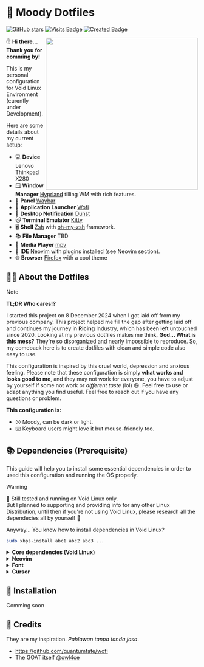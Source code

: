 # 🤡 Moody Dotfiles
[![GitHub stars](https://img.shields.io/github/stars/ledleledle/dotfiles?color=brightgreen)](https://github.com/ledleledle/dotfiles/stargazers)
[![Visits Badge](https://badges.pufler.dev/visits/ledleledle/dotfiles)](https://github.com/ledleledle/dotfiles)
[![Created Badge](https://badges.pufler.dev/created/ledleledle/dotfiles)](https://github.com/ledleledle/dotfiles)

<picture>
  <source media="(prefers-color-scheme: dark)" alt="" align="right" width="400px" srcset=""/>
  <img alt="" align="right" width="400px" src=""/>
</picture>

:hand: **Hi there... Thank you for comming by!**

This is my personal configuration for Void Linux Environment (curently under Development).

Here are some details about my current setup:

- 💻 **Device** Lenovo Thinkpad X280
- 🪟 **Window Manager** [Hyprland](https://hyprland.org) tilling WM with rich features.
- 🌻 **Panel** [Waybar](https://github.com/Alexays/Waybar)
- 🚀 **Application Launcher** [Wofi](https://hg.sr.ht/~scoopta/wofi)
- 🔔 **Desktop Notification** [Dunst](https://github.com/dunst-project/dunst)
- 🐱 **Terminal Emulator** [Kitty](https://github.com/kovidgoyal/kitty)
- 🖥️ **Shell** [Zsh](https://zsh.org) with [oh-my-zsh](https://github.com/ohmyzsh/ohmyzsh) framework.
- 📚 **File Manager** TBD
- 🎵 **Media Player** [mpv](https://mpv.io)
- 📖 **IDE** [Neovim](https://neovim.io/) with plugins installed (see Neovim section).
- 🌐 **Browser** [Firefox](https://www.mozilla.org) with a cool theme

## 🧑‍🔧 About the Dotfiles
> [!NOTE]
>  **TL;DR Who cares!?**

I started this project on 8 December 2024 when I got laid off from my previous company. This project helped me fill the gap after getting laid off and continues my journey in **Ricing** Industry, which has been left untouched since 2020. Looking at my previous dotfiles makes me think, **God... What is this mess?** They're so disorganized and nearly impossible to reproduce. So, my comeback here is to create dotfiles with clean and simple code also easy to use.

This configuration is inspired by this cruel world, depression and anxious feeling. Please note that these configuration is simply **what works and looks good to me**, and they may not work for everyone, you have to adjust by yourself if some not work or *different taste* (lol) :laughing:. Feel free to use or adapt anything you find useful. Feel free to reach out if you have any questions or problem.

**This configuration is:**
- :cry: Moody, can be dark or light.
- :keyboard: Keyboard users might love it but mouse-friendly too.

## 📚 Dependencies (Prerequisite)
This guide will help you to install some essential dependencies in order to used this configuration and running the OS properly.

> [!WARNING]  
> 🤖 Still tested and running on Void Linux only.<br>
> But I planned to supporting and providing info for any other Linux Distribution, until then if you're not using Void Linux, please research all the dependecies all by yourself 🙏

Anyway... You know how to install dependencies in Void Linux?
```bash
sudo xbps-install abc1 abc2 abc3 ...
```

<details>
<summary><b>Core dependencies (Void Linux)</b></summary>

`base-devel` is like `build-essential`.
```
git xorg base-devel brightnessctl
```
For rootless `brightnessctl` you can use bellow command.
```bash
sudo chmod +s $(which brightnessctl)
```

#### Hyprland
Hyprland is not available from Void Linux’s official repositories [due to a conflict of packaging philosophy](https://github.com/void-linux/void-packages/issues/37544). However, a [third party repository](https://github.com/Makrennel/hyprland-void) is available with binary packages built in CI by GitHub Actions.

You can add this repository by creating a file such as `/etc/xbps.d/hyprland-void.conf` with the following contents:
```bash
echo "repository=https://raw.githubusercontent.com/Makrennel/hyprland-void/repository-x86_64-glibc" > /etc/xbps.d/hyprland-void.conf

# Then update repo
xbps-install -S
```
Then you can install the packages as you would any other:
```
hyprland xdg-desktop-portal-hyprland hyprland-protocols hyprpaper
```

#### PipeWire
PipeWire is a modern server for handling audio (and video) streams.

####

</details>

<details>
<summary><b>Neovim</b></summary>

Required to install for neovim. `fd` and `ripgrep` will be used for `telescope` plugin.
```
neovim fd ripgrep
```
---
#### ⚙️ Plugin used
- [lazy.nvim](https://github.com/folke/lazy.nvim) is a plugin manager for Neovim.
- [catppuccin theme](https://github.com/catppuccin/nvim) Cool dark theme!
- [telescope](https://github.com/nvim-telescope/telescope.nvim) is a highly extendable fuzzy finder over lists.
- [tree-sitter](https://github.com/nvim-treesitter/nvim-treesitter/wiki/Installation) provide some basic functionality such as highlighting and indentation.
- [neo-tree](https://github.com/nvim-neo-tree/neo-tree.nvim) browse the file system and other tree like structures.
- [lualine](https://github.com/nvim-lualine/lualine.nvim) Cool statusline!

</details>

<details>
<summary><b>Font</b></summary>
  
> Will be organized what used what not. Because font alone is eating up 8G of my storage! But Its still under development. So... I will be experimenting some font that match my taste!

Currently installed is:
```bash
twemoji xorg-fonts noto-fonts-ttf noto-fonts-cjk nerd-fonts noto-fonts-emoji
```
Using reference from [Void Linux Documentation](https://docs.voidlinux.org/config/graphical-session/fonts.html).

</details>

<details>
<summary><b>Cursor</b></summary>
  
I'm personaly used cursor from [catppuccin](https://github.com/catppuccin/cursors) called **Catppuccin Latte Light**. If you want to add more cursor, you can copy or extract to `~/.icons` or `~/.local/share/icons`. Then select desired cursor using `nwg-look`.

</details>

## 👾 Installation
Comming soon

## 🤝 Credits
They are my inspiration. *Pahlawan tanpa tanda jasa*.
- https://github.com/quantumfate/wofi
- The GOAT itself [@owl4ce](https://github.com/owl4ce/dotfiles)
<!--
## And thanks to
[![Contributors Display](https://badges.pufler.dev/contributors/ledleledle/dotfiles?size=50&padding=5&perRow=10&bots=true)](https://github.com/ledleledle/dotfiles)
-->
